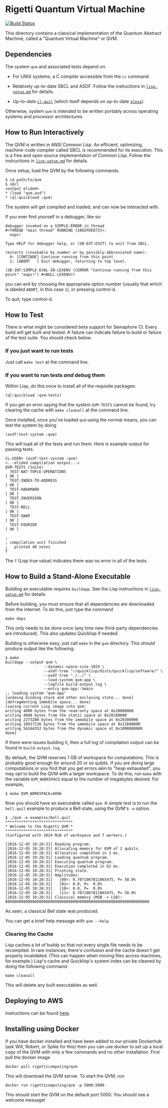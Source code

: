 # Rigetti Quantum Virtual Machine

[![Build Status](https://semaphoreci.com/api/v1/projects/ba9d589a-9d74-400d-980f-785dec5657aa/811586/badge.svg)](https://semaphoreci.com/spikecurtis/qvm)

This directory contains a classical implementation of the Quantum
Abstract Machine, called a "Quantum Virtual Machine" or QVM.

## Dependencies

The system `qvm` and associated tests depend on:

- For UNIX systems, a C compiler accessible from the `cc` command.

- Relatively up-to-date SBCL and ASDF. Follow the instructions in
  [`lisp-setup.md`](doc/lisp-setup.md) for details.

- Up-to-date [`cl-quil`](https://github.com/rigetticomputing/cl-quil)
  (which itself depends on up-to-date
  [`alexa`](https://github.com/rigetticomputing/alexa)).

Otherwise, system `qvm` is intended to be written portably across operating systems
and processor architectures.

## How to Run Interactively

The QVM is written in ANSI Common Lisp. An efficient, optimizing,
machine-code compiler called SBCL is recommended for its
execution. This is a free and open source implementation of Common
Lisp. Follow the instructions in [`lisp-setup.md`](doc/lisp-setup.md)
for details.

Once setup, load the QVM by the following commands.

```
$ cd path/to/qvm
$ sbcl
<output elided>
* (load "qvm.asd")
* (ql:quickload :qvm)
```

The system will get compiled and loaded, and can now be interacted
with.

If you ever find yourself in a debugger, like so:

```
debugger invoked on a SIMPLE-ERROR in thread
#<THREAD "main thread" RUNNING {1002FDE873}>:
  oops!

Type HELP for debugger help, or (SB-EXT:EXIT) to exit from SBCL.

restarts (invokable by number or by possibly-abbreviated name):
  0: [CONTINUE] Continue running from this point
  1: [ABORT   ] Exit debugger, returning to top level.

(SB-INT:SIMPLE-EVAL-IN-LEXENV (CERROR "Continue running from this point" "oops!") #<NULL-LEXENV>)
```

you can exit by choosing the appropriate option number (usually that
which is labeled `ABORT`, in this case `1`), or pressing control-d.

To quit, type control-d.

## How to Test

There is what might be considered beta support for Semaphore CI. Every
build will get built and tested. A failure can indicate failure to
build or failure of the test suite. You should check below.

### If you just want to run tests

Just call `make test` at the command line.

### If you want to run tests *and* debug them

Within Lisp, do this once to install all of the requisite packages:

```
(ql:quickload :qvm-tests)
```

If you get an error saying that the system `QVM-TESTS` cannot be
found, try clearing the cache with `make cleanall` at the command line.

Once installed, once you've loaded `qvm` using the normal means, you
can test the system by doing

```
(asdf:test-system :qvm)
```

This will load all of the tests and run them. Here is example output
for passing tests.

```
CL-USER> (asdf:test-system :qvm)
<...elided compilation output...>
QVM-TESTS (Suite)
  TEST-NAT-TUPLE-OPERATIONS                                               [ OK ]
  TEST-INDEX-TO-ADDRESS                                                   [ OK ]
  TEST-HADAMARD                                                           [ OK ]
  TEST-INVERSION                                                          [ OK ]
  TEST-BELL                                                               [ OK ]
  TEST-SWAP                                                               [ OK ]
  TEST-FOURIER                                                            [ OK ]

; 
; compilation unit finished
;   printed 40 notes
T
```

The `T` (Lisp true value) indicates there was no error in all of the
tests.

## How to Build a Stand-Alone Executable

Building an executable requires `buildapp`. See the Lisp instructions
in [`lisp-setup.md`](doc/lisp-setup.md) for details.

Before building, you must ensure that all dependencies are downloaded
from the internet. To do this, just type the command

```
make deps
```

This only needs to be done once (any time new third-party dependencies
are introduced). This also updates Quicklisp if needed.

Building is otherwise easy, just call `make` in the `qvm`
directory. This should produce output like the following:

```
$ make
buildapp --output qvm \
                 --dynamic-space-size 1024 \
                 --asdf-tree "~/quicklisp/dists/quicklisp/software/" \
                 --asdf-tree "./../" \
                 --load-system qvm-app \
                 --logfile build-output.log \
                 --entry qvm-app::%main
;; loading system "qvm-app"
[undoing binding stack and other enclosing state... done]
[defragmenting immobile space... done]
[saving current Lisp image into qvm:
writing 4800 bytes from the read-only space at 0x20000000
writing 4048 bytes from the static space at 0x20100000
writing 2273280 bytes from the immobile space at 0x20300000
writing 18917136 bytes from the immobile space at 0x21b00000
writing 56164352 bytes from the dynamic space at 0x1000000000
done]
```

If there were issues building it, then a full log of compilation
output can be found in `build-output.log`.

By default, the QVM reserves 1 GB of workspace for computations. This is probably good enough for around 20 or so qubits. If you are doing large computations or you find that you get errors akin to "heap exhausted", you may opt to build the QVM with a larger workspace. To do this, run `make` with the variable `QVM_WORKSPACE` equal to the number of megabytes desired. For example,

```
$ make QVM_WORKSPACE=4096
```

Now you should have an executable called `qvm`. A simple test is to
run the `bell.quil` example to produce a Bell state, using the QVM's `-e` option.

```
$ ./qvm -e examples/bell.quil
******************************
* Welcome to the Rigetti QVM *
******************************
(Configured with 1024 MiB of workspace and 7 workers.)

[2016-12-05 10:28:31] Reading program.
[2016-12-05 10:28:31] Allocating memory for QVM of 2 qubits.
[2016-12-05 10:28:31] Allocation completed in 3 ms.
[2016-12-05 10:28:31] Loading quantum program.
[2016-12-05 10:28:31] Executing quantum program.
[2016-12-05 10:28:31] Execution completed in 62 ms.
[2016-12-05 10:28:31] Printing state.
[2016-12-05 10:28:31] Amplitudes:
[2016-12-05 10:28:31]   |00>: 0.7071067811865475, P= 50.0%
[2016-12-05 10:28:31]   |01>: 0.0, P=  0.0%
[2016-12-05 10:28:31]   |10>: 0.0, P=  0.0%
[2016-12-05 10:28:31]   |11>: 0.7071067811865475, P= 50.0%
[2016-12-05 10:28:31] Classical memory (MSB -> LSB): 0000000000000000000000000000000000000000000000000000000000000000
```

As seen, a classical Bell state was produced.

You can get a brief help message with `qvm --help`.

### Clearing the Cache
Lisp caches a lot of builds so that not every single file needs to be recompiled. In rare instances, there's confusion and the cache doesn't get properly invalidated. (This can happen when moving files across machines, for example.) Lisp's cache and Quicklisp's system index can be cleaned by doing the following command:

```
make cleanall
```

This will delete any built executables as well.

## Deploying to AWS
Instructions can be found [here](https://github.com/rigetticomputing/qvm/wiki).

## Installing using Docker
If you have docker installed and have been added to our private Dockerhub (ask Will, Robert, or Spike for this) then you can use docker to set up a local copy of the QVM with only a few commands and no other installation. First pull the docker image
```
docker pull rigetticomputing/qvm
```
This will download the QVM server.  To start the QVM, run
```
docker run rigetticomputing/qvm -p 5000:5000
```
This should start the QVM on the default port 5000.  You should see a welcome message!
